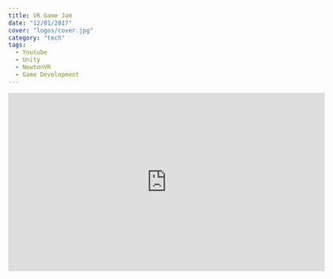 ```yaml
---
title: VR Game Jam
date: "12/01/2017"
cover: "logos/cover.jpg"
category: "tech"
tags:
  - Youtube
  - Unity
  - NewtonVR
  - Game Development
---
```


<iframe type="text/html" width="640" height="360" src="https://www.youtube.com/embed/fXAi3CraCAc?autoplay=0" frameborder="0"></iframe>
